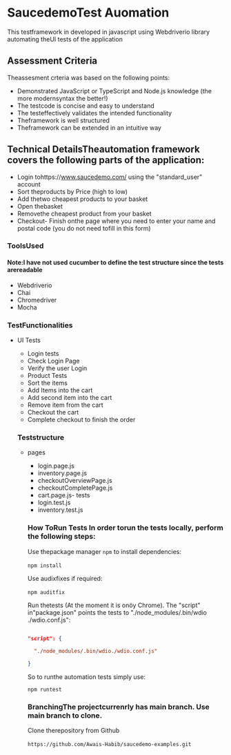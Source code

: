 # SaucedemoTest Auomation
This testframework in developed in javascript using Webdriverio library automating theUI tests of the application 

## Assessment Criteria
Theassesment crteria was based on the following points: 

- Demonstrated JavaScript or TypeScript and Node.js knowledge (the more modernsyntax the better!)
- The testcode is concise and easy to understand
- The testeffectively validates the intended functionality
- Theframework is well structured
- Theframework can be extended in an intuitive way 

## Technical DetailsTheautomation framework covers the following parts of the application: 

- Login tohttps://www.saucedemo.com/ using the "standard_user" account
- Sort theproducts by Price (high to low)
- Add thetwo cheapest products to your basket
- Open thebasket
- Removethe cheapest product from your basket
- Checkout- Finish onthe page where you need to enter your name and postal code (you do not need tofill in this form) 

### ToolsUsed

#### Note:I have not used cucumber to define the test structure since the tests arereadable 

- Webdriverio
- Chai 
- Chromedriver
- Mocha  

### TestFunctionalities

- UI Tests  
  - Login tests     
  - Check Login Page    
  - Verify the user Login  
  - Product Tests    
  - Sort the items    
  - Add Items into the cart    
  - Add second item into the cart    
  - Remove item from the cart    
  - Checkout the cart    
  - Complete checkout to finish the order    
  
  ### Teststructure  
  
  - pages    
    - login.page.js    
    - inventory.page.js    
    - checkoutOverviewPage.js    
    - checkoutCompletePage.js    
    - cart.page.js- tests    
    - login.test.js    
    - inventory.test.js   
    
    ### How ToRun Tests In order torun the tests locally, perform the following steps:   
    
    Use thepackage manager `npm` to install dependencies:
    
    ```npm install``` 
    
    Use audixfixes if required:
    
    ```npm auditfix``` 
    
    Run thetests (At the moment it is onöy Chrome). The "script" in"package.json" points the tests to "./node_modules/.bin/wdio ./wdio.conf.js":
    
    ```json
    
    "script": {      
      
      "./node_modules/.bin/wdio./wdio.conf.js"
    
    }
    
    ```
    
    So to runthe automation tests simply use:
    
    ```npm runtest```
    
    ### BranchingThe projectcurrenrly has main branch. Use main branch to clone. 
    
    Clone therepository from Github
    
    ```https://github.com/Awais-Habib/saucedemo-examples.git``` 